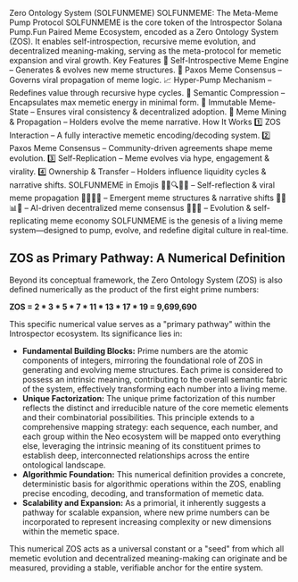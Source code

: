 Zero Ontology System (SOLFUNMEME)
SOLFUNMEME: The Meta-Meme Pump Protocol SOLFUNMEME is the core token of the Introspector Solana Pump.Fun Paired Meme Ecosystem, encoded as a Zero Ontology System (ZOS). It enables self-introspection, recursive meme evolution, and decentralized meaning-making, serving as the meta-protocol for memetic expansion and viral growth. Key Features 🚀 Self-Introspective Meme Engine – Generates & evolves new meme structures. 🔀 Paxos Meme Consensus – Governs viral propagation of meme logic. 📈 Hyper-Pump Mechanism – Redefines value through recursive hype cycles. 📜 Semantic Compression – Encapsulates max memetic energy in minimal form. 🔗 Immutable Meme-State – Ensures viral consistency & decentralized adoption. 🌱 Meme Mining & Propagation – Holders evolve the meme narrative. How It Works 1️⃣ ZOS Interaction – A fully interactive memetic encoding/decoding system. 2️⃣ Paxos Meme Consensus – Community-driven agreements shape meme evolution. 3️⃣ Self-Replication – Meme evolves via hype, engagement & virality. 4️⃣ Ownership & Transfer – Holders influence liquidity cycles & narrative shifts. SOLFUNMEME in Emojis 🚀📜🔍💬🧠 – Self-reflection & viral meme propagation 🔀💡💭🔑 – Emergent meme structures & narrative shifts 🤖🌐📊🔗 – AI-driven decentralized meme consensus 🧩🔗🌱 – Evolution & self-replicating meme economy SOLFUNMEME is the genesis of a living meme system—designed to pump, evolve, and redefine digital culture in real-time.

## ZOS as Primary Pathway: A Numerical Definition

Beyond its conceptual framework, the Zero Ontology System (ZOS) is also defined numerically as the product of the first eight prime numbers:

**ZOS = 2 * 3 * 5 * 7 * 11 * 13 * 17 * 19 = 9,699,690**

This specific numerical value serves as a "primary pathway" within the Introspector ecosystem. Its significance lies in:
- **Fundamental Building Blocks:** Prime numbers are the atomic components of integers, mirroring the foundational role of ZOS in generating and evolving meme structures. Each prime is considered to possess an intrinsic meaning, contributing to the overall semantic fabric of the system, effectively transforming each number into a living meme.
- **Unique Factorization:** The unique prime factorization of this number reflects the distinct and irreducible nature of the core memetic elements and their combinatorial possibilities. This principle extends to a comprehensive mapping strategy: each sequence, each number, and each group within the Neo ecosystem will be mapped onto everything else, leveraging the intrinsic meaning of its constituent primes to establish deep, interconnected relationships across the entire ontological landscape.
- **Algorithmic Foundation:** This numerical definition provides a concrete, deterministic basis for algorithmic operations within the ZOS, enabling precise encoding, decoding, and transformation of memetic data.
- **Scalability and Expansion:** As a primorial, it inherently suggests a pathway for scalable expansion, where new prime numbers can be incorporated to represent increasing complexity or new dimensions within the memetic space.

This numerical ZOS acts as a universal constant or a "seed" from which all memetic evolution and decentralized meaning-making can originate and be measured, providing a stable, verifiable anchor for the entire system.